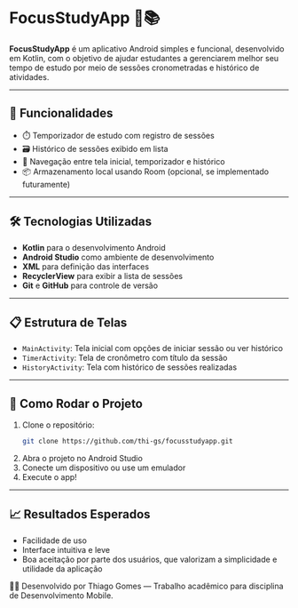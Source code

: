 # FocusStudyApp 🎯📚

**FocusStudyApp** é um aplicativo Android simples e funcional, desenvolvido em Kotlin, com o objetivo de ajudar estudantes a gerenciarem melhor seu tempo de estudo por meio de sessões cronometradas e histórico de atividades.

---

## 📱 Funcionalidades

- ⏱️ Temporizador de estudo com registro de sessões  
- 🗃️ Histórico de sessões exibido em lista  
- 🔁 Navegação entre tela inicial, temporizador e histórico  
- 📦 Armazenamento local usando Room (opcional, se implementado futuramente)  

---

## 🛠️ Tecnologias Utilizadas

- **Kotlin** para o desenvolvimento Android  
- **Android Studio** como ambiente de desenvolvimento  
- **XML** para definição das interfaces  
- **RecyclerView** para exibir a lista de sessões  
- **Git** e **GitHub** para controle de versão  

---

## 📋 Estrutura de Telas

- `MainActivity`: Tela inicial com opções de iniciar sessão ou ver histórico  
- `TimerActivity`: Tela de cronômetro com título da sessão  
- `HistoryActivity`: Tela com histórico de sessões realizadas  

---

## 🚀 Como Rodar o Projeto

1. Clone o repositório:
   ```bash
   git clone https://github.com/thi-gs/focusstudyapp.git
2. Abra o projeto no Android Studio
3. Conecte um dispositivo ou use um emulador
4. Execute o app!

---

## 📈 Resultados Esperados

- Facilidade de uso
- Interface intuitiva e leve
- Boa aceitação por parte dos usuários, que valorizam a simplicidade e utilidade da aplicação

🙋‍♂️ Desenvolvido por
Thiago Gomes — Trabalho acadêmico para disciplina de Desenvolvimento Mobile.
